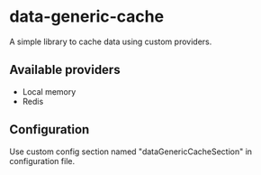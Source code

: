# data-generic-cache
A simple library to cache data using custom providers.

Available providers
----------
- Local memory
- Redis

Configuration
----------
Use custom config section named "dataGenericCacheSection" in configuration file.

<dataGenericCacheSection>
   <providers>
      <provider type="redis" server="remote-redis" port="6379" password="remote-redis-password" />
      <provider type="redis" server="local-redis" port="6379" />
      <provider type="localmemory" />
   </providers>
   <activeProviderCacheInMinutes value="60" />
</dataGenericCacheSection>